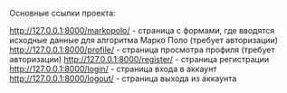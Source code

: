 Основные ссылки проекта:

http://127.0.0.1:8000/markopolo/  - страница с формами, где вводятся исходные данные для алгоритма Марко Поло (требует авторизации)
http://127.0.0.1:8000/profile/    - страница просмотра профиля (требует авторизации)
http://127.0.0.1:8000/register/   - страница регистрации
http://127.0.0.1:8000/login/      - страница входа в аккаунт
http://127.0.0.1:8000/logout/     - страница выхода из аккаунта
